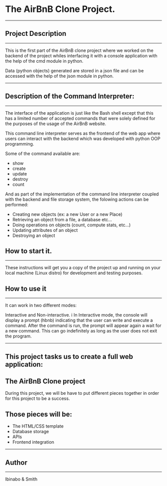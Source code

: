 # The AirBnB Clone Project.

***
## Project Description
***
This is the first part of the AirBnB clone project where we worked on the backend of the project whiles interfacing it with a console application with the help of the cmd module in python.

Data (python objects) generated are stored in a json file and can be accessed with the help of the json module in python.

***
## Description of the Command Interpreter:
***
The interface of the application is just like the Bash shell except that this has a limited number of accepted commands that were solely defined for the purposes of the usage of the AirBnB website.

This command line interpreter serves as the frontend of the web app where users can interact with the backend which was developed with python OOP programming.

Some of the command available are:

* show
* create
* update
* destroy
* count

And as part of the implementation of the command line interpreter coupled with the backend and file storage system, the folowing actions can be performed: 

* Creating new objects (ex: a new User or a new Place)
* Retrieving an object from a file, a database etc…
* Doing operations on objects (count, compute stats, etc…)
* Updating attributes of an object
* Destroying an object

## How to start it.
***

These instructions will get you a copy of the project up and running on your local machine (Linux distro) for development and testing purposes.

## How to use it

***
It can work in two different modes:

Interactive and Non-interactive.
i
In Interactive mode, the console will display a prompt (hbnb) indicating that the user can write and execute a command. After the command is run, the prompt will appear again a wait for a new command. This can go indefinitely as long as the user does not exit the program.

***

## This project tasks us to create a full web application:
## The AirBnB Clone project

During this project, we will be have to put different 
pieces together in order for this project to be a 
success. 

## Those pieces will be:
- The HTML/CSS template
- Database storage
- APIs
- Frontend integration

***
## Author
***
Ibinabo & Smith
